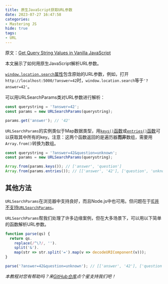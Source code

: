 ```yaml
---
title: 原生JavaScript获取URL参数
date: 2023-07-27 16:47:58
categories:
- Mastering JS
hide: true
tags:
- URL
---
```


原文：[Get Query String Values in Vanilla JavaScript](https://masteringjs.io/tutorials/fundamentals/query-string)

本文展示了如何用原生JavaScript解析URL参数。

<!-- more -->

[`window.location.search`属性](https://www.w3schools.com/jsref/prop_loc_search.asp)包含原始的URL参数，例如，打开`http://localhost:5000/?answer=42`时，`window.location.search`等于`'?answer=42'`。

可以用URLSearchParams类对URL参数进行解析：

```javascript
const querystring = '?answer=42';
const params = new URLSearchParams(querystring);

params.get('answer'); // '42'
```

`URLSearchParams`的实例类似于Map数据类型，用[`keys()`函数](https://developer.mozilla.org/en-US/docs/Web/API/URLSearchParams/keys)或[`entries()`函数](https://developer.mozilla.org/en-US/docs/Web/API/URLSearchParams/entries)可以获取其中所有的key。注意：这两个函数返回的是遍历器**而非**数组，需要用`Array.from()`转换为数组。

```javascript
const querystring = '?answer=42&question=unknown';
const params = new URLSearchParams(querystring);

Array.from(params.keys()); // ['answer', 'question']
Array.from(params.entries()); // [['answer', '42'], ['question', 'unknown']]
```

## 其他方法

`URLSearchParams`在浏览器中支持良好，而且Node.js中也可用。但问题在于[IE并不支持`URLSearchParams`](https://developer.mozilla.org/en-US/docs/Web/API/URLSearchParams#Browser_compatibility)。

`URLSearchParams`帮我们处理了许多边缘案例，但在大多场景下，可以用以下简单的函数解析URL参数。

```javascript
function parse(qs) {
  return qs.
    replace(/^\?/, '').
    split('&').
    map(str => str.split('=').map(v => decodeURIComponent(v)));
}

parse('?answer=42&question=unknown'); // [['answer', '42'], ['question', 'unknown']]
```

*本教程对您有帮助吗？来[GitHub仓库](https://github.com/mastering-js/masteringjs.io)点个星支持我们吧！*
